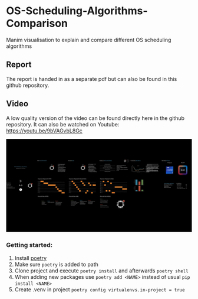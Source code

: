 # OS-Scheduling-Algorithms-Comparison
Manim visualisation to explain and compare different OS scheduling algorithms 

## Report
The report is handed in as a separate pdf but can also be found in this github repository. 

## Video
A low quality version of the video can be found directly here in the github repository.
It can also be watched on Youtube: https://youtu.be/9bVAGvbL8Gc

![Endcard Video](./img/Endcard.png)

### Getting started:
1. Install [poetry](https://python-poetry.org/docs/basic-usage/) 
2. Make sure ``poetry`` is added to path 
3. Clone project and execute ``poetry install`` and afterwards ``poetry shell``
4. When adding new packages use ``poetry add <NAME>`` instead of usual ``pip install <NAME>``
5. Create .venv in project ``poetry config virtualenvs.in-project = true``
